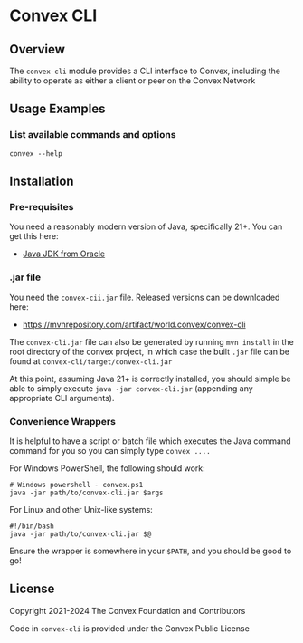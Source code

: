 # Convex CLI

## Overview

The `convex-cli` module provides a CLI interface to Convex, including the ability to operate as either a client or peer on the Convex Network

## Usage Examples

### List available commands and options

```
convex --help
```

## Installation

### Pre-requisites

You need a reasonably modern version of Java, specifically 21+. You can get this here:
- [Java JDK from Oracle](https://www.oracle.com/uk/java/technologies/downloads/)

### .jar file

You need the `convex-cii.jar` file. Released versions can be downloaded here:
- https://mvnrepository.com/artifact/world.convex/convex-cli

The `convex-cli.jar` file can also be generated by running `mvn install` in the root directory of the convex project, in which case the built `.jar` file can be found at `convex-cli/target/convex-cli.jar`

At this point, assuming Java 21+ is correctly installed, you should simple be able to simply execute `java -jar convex-cli.jar`  (appending any appropriate CLI arguments).

### Convenience Wrappers

It is helpful to have a script or batch file which executes the Java command command for you so you can simply type `convex ....`

For Windows PowerShell, the following should work:

```
# Windows powershell - convex.ps1
java -jar path/to/convex-cli.jar $args
```

For Linux and other Unix-like systems:

```
#!/bin/bash
java -jar path/to/convex-cli.jar $@
```

Ensure the wrapper is somewhere in your `$PATH`, and you should be good to go!

## License

Copyright 2021-2024 The Convex Foundation and Contributors

Code in `convex-cli` is provided under the Convex Public License
